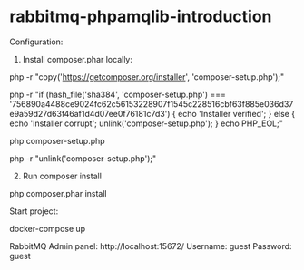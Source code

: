 # rabbitmq-phpamqlib-introduction

Configuration:

1. Install composer.phar locally:

php -r "copy('https://getcomposer.org/installer', 'composer-setup.php');"


php -r "if (hash_file('sha384', 'composer-setup.php') === '756890a4488ce9024fc62c56153228907f1545c228516cbf63f885e036d37e9a59d27d63f46af1d4d07ee0f76181c7d3') { echo 'Installer verified'; } else { echo 'Installer corrupt'; unlink('composer-setup.php'); } echo PHP_EOL;"


php composer-setup.php


php -r "unlink('composer-setup.php');"

2. Run composer install

php composer.phar install

Start project: 

docker-compose up

RabbitMQ Admin panel: http://localhost:15672/
Username: guest
Password: guest
